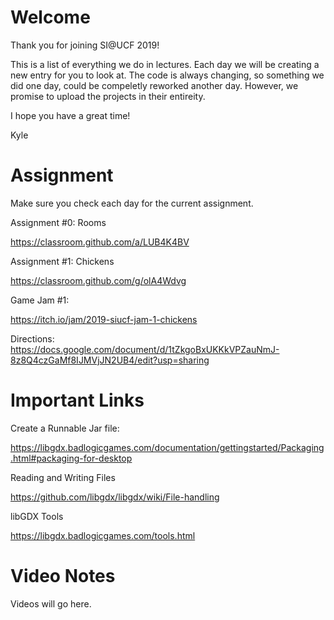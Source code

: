# Welcome

Thank you for joining SI@UCF 2019!

This is a list of everything we do in lectures.  Each day we will be creating a new entry for you to look at.   The code is always changing, so something we did one day, could be compeletly reworked another day.   However, we promise to upload the projects in their entireity.

I hope you have a great time!

Kyle

# Assignment

Make sure you check each day for the current assignment.

Assignment #0: Rooms

https://classroom.github.com/a/LUB4K4BV

Assignment #1: Chickens

https://classroom.github.com/g/olA4Wdvg

Game Jam #1:

https://itch.io/jam/2019-siucf-jam-1-chickens 

Directions: https://docs.google.com/document/d/1tZkgoBxUKKkVPZauNmJ-8z8Q4czGaMf8IJMVjJN2UB4/edit?usp=sharing

# Important Links

Create a Runnable Jar file:

https://libgdx.badlogicgames.com/documentation/gettingstarted/Packaging.html#packaging-for-desktop

Reading and Writing Files

https://github.com/libgdx/libgdx/wiki/File-handling

libGDX Tools

https://libgdx.badlogicgames.com/tools.html

# Video Notes

Videos will go here. 
